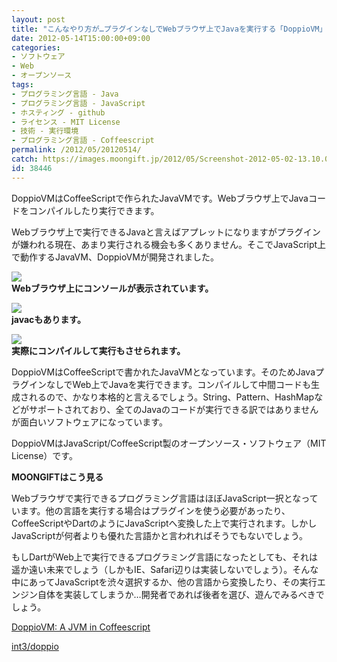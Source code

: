 ```yaml
---
layout: post
title: "こんなやり方が…プラグインなしでWebブラウザ上でJavaを実行する「DoppioVM」"
date: 2012-05-14T15:00:00+09:00
categories:
- ソフトウェア
- Web
- オープンソース
tags: 
- プログラミング言語 - Java
- プログラミング言語 - JavaScript
- ホスティング - github
- ライセンス - MIT License
- 技術 - 実行環境
- プログラミング言語 - Coffeescript
permalink: /2012/05/20120514/
catch: https://images.moongift.jp/2012/05/Screenshot-2012-05-02-13.10.05_thumb.png
id: 38446
---
```

DoppioVMはCoffeeScriptで作られたJavaVMです。Webブラウザ上でJavaコードをコンパイルしたり実行できます。

  

Webブラウザ上で実行できるJavaと言えばアプレットになりますがプラグインが嫌われる現在、あまり実行される機会も多くありません。そこでJavaScript上で動作するJavaVM、DoppioVMが開発されました。

  

[![](https://images.moongift.jp/2012/05/Screenshot-2012-05-02-13.07.26_thumb.png)](https://images.moongift.jp/2012/05/Screenshot-2012-05-02-13.07.26.png)  
**Webブラウザ上にコンソールが表示されています。**

  

[![](https://images.moongift.jp/2012/05/Screenshot-2012-05-02-13.10.05_thumb.png)](https://images.moongift.jp/2012/05/Screenshot-2012-05-02-13.10.05.png)  
**javacもあります。**

  

[![](https://images.moongift.jp/2012/05/Screenshot-2012-05-02-13.10.23_thumb.png)](https://images.moongift.jp/2012/05/Screenshot-2012-05-02-13.10.23.png)  
**実際にコンパイルして実行もさせられます。**

  

DoppioVMはCoffeeScriptで書かれたJavaVMとなっています。そのためJavaプラグインなしでWeb上でJavaを実行できます。コンパイルして中間コードも生成されるので、かなり本格的と言えるでしょう。String、Pattern、HashMapなどがサポートされており、全てのJavaのコードが実行できる訳ではありませんが面白いソフトウェアになっています。

  

DoppioVMはJavaScript/CoffeeScript製のオープンソース・ソフトウェア（MIT License）です。

  
  
  

**MOONGIFTはこう見る**

  

Webブラウザで実行できるプログラミング言語はほぼJavaScript一択となっています。他の言語を実行する場合はプラグインを使う必要があったり、CoffeeScriptやDartのようにJavaScriptへ変換した上で実行されます。しかしJavaScriptが何者よりも優れた言語かと言われればそうでもないでしょう。

  

もしDartがWeb上で実行できるプログラミング言語になったとしても、それは遥か遠い未来でしょう（しかもIE、Safari辺りは実装しないでしょう）。そんな中にあってJavaScriptを渋々選択するか、他の言語から変換したり、その実行エンジン自体を実装してしまうか…開発者であれば後者を選び、遊んでみるべきでしょう。

  

[DoppioVM: A JVM in Coffeescript](http://int3.github.com/doppio/about.html)

  

[int3/doppio](https://github.com/int3/doppio)

